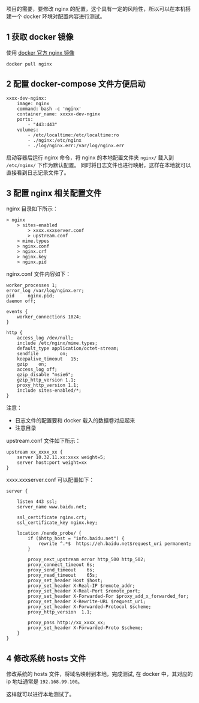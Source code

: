 
项目的需要，要修改 nginx 的配置，这个具有一定的风险性，所以可以在本机搭建一个 docker 环境对配置内容进行测试。

## 1 获取 docker 镜像

使用 [docker 官方 nginx 镜像](https://hub.docker.com/_/nginx/)
```
docker pull nginx
```

## 2 配置 docker-compose 文件方便启动

```
xxxx-dev-nginx:
    image: nginx
    command: bash -c 'nginx'
    container_name: xxxxx-dev-nginx
    ports:
        - "443:443"
    volumes:
        - /etc/localtime:/etc/localtime:ro
        - ./nginx:/etc/nginx
        - ./log/nginx.err:/var/log/nginx.err
```

启动容器后运行 nginx 命令，将 nginx 的本地配置文件夹 `nginx/` 载入到 `/etc/nginx/` 下作为默认配置。
同时将日志文件也进行映射，这样在本地就可以直接看到日志记录文件了。

## 3 配置 nginx 相关配置文件

nginx 目录如下所示：

```
> nginx
    > sites-enabled
        > xxxx.xxxserver.conf
        > upstream.conf
    > mime.types
    > nginx.conf
    > nginx.crf
    > nginx.key
    > nginx.pid
```

nginx.conf 文件内容如下：

```
worker_processes 1;
error_log /var/log/nginx.err;
pid     nginx.pid;
daemon off;

events {
    worker_connections 1024;
}

http {
    access_log /dev/null;
    include /etc/nginx/mime.types;
    default_type application/octet-stream;
    sendfile        on;
    keepalive_timeout   15;
    gzip    on;
    access_log off;
    gzip_disable "msie6";
    gzip_http_version 1.1;
    proxy_http_version 1.1;
    include sites-enabled/*;
}
```

注意：
+ 日志文件的配置要和 docker 载入的数据卷对应起来
+ 注意目录

upstream.conf 文件如下所示：

```
upstream xx_xxxx_xx {
    server 10.32.11.xx:xxxx weight=5;
    server host:port weight=xx
}
```

xxxx.xxxserver.conf 可以配置如下：

```
server {

    listen 443 ssl;
    server_name www.baidu.net;

    ssl_certificate nginx.crt;
    ssl_certificate_key nginx.key;

    location /nendo_probe/ {
        if ($http_host = "info.baidu.net") {
            rewrite ^.*$  https://eh.baidu.net$request_uri permanent;
        }

        proxy_next_upstream error http_500 http_502;
        proxy_connect_timeout 6s;
        proxy_send_timeout    6s;
        proxy_read_timeout    65s;
        proxy_set_header Host $host;
        proxy_set_header X-Real-IP $remote_addr;
        proxy_set_header X-Real-Port $remote_port;
        proxy_set_header X-Forwarded-For $proxy_add_x_forwarded_for;
        proxy_set_header X-Rewrite-URL $request_uri;
        proxy_set_header X-Forwarded-Protocol $scheme;
        proxy_http_version  1.1;

        proxy_pass http://xx_xxxx_xx;
        proxy_set_header X-Forwarded-Proto $scheme;
    }
}
```

## 4 修改系统 hosts 文件

修改系统的 hosts 文件，将域名映射到本地，完成测试, 在 docker 中，其对应的 ip 地址通常是 `192.168.99.100`。

这样就可以进行本地测试了。